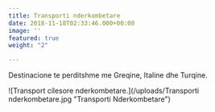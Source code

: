 ```yaml
---
title: Transporti nderkombetare
date: 2018-11-18T02:33:46.000+00:00
image: ''
featured: true
weight: "2"

---
```

Destinacione te perditshme me Greqine, Italine dhe Turqine.

![Transport cilesore nderkombetare.](/uploads/Transporti nderkombetare.jpg "Transporti Nderkombetare")